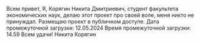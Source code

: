 Всем привет,
Я, Корягин Никита Дмитриевич, студент факультета экономических наук, делаю этот проект про своей воле, меня никто не принуждал. 
Размещаю проект в публичном доступе.
Дата промежуточной загрузки: 12.05.2024 
Время промежуточной загрузки: 14.59
Всем удачи!
Никита Корягин
